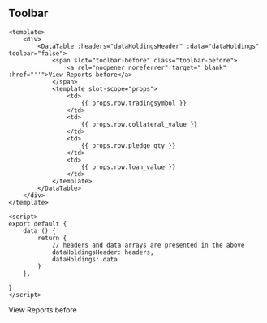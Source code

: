 ## Toolbar

```vue
<template>
	<div>
		<DataTable :headers="dataHoldingsHeader" :data="dataHoldings" toolbar="false">
			<span slot="toolbar-before" class="toolbar-before">
				<a rel="noopener noreferrer" target="_blank" :href="''">View Reports before</a>
			</span>
			<template slot-scope="props">
				<td>
					{{ props.row.tradingsymbol }}
				</td>
				<td>
					{{ props.row.collateral_value }}
				</td>
				<td>
					{{ props.row.pledge_qty }}
				</td>
				<td>
					{{ props.row.loan_value }}
				</td>
			</template>
		</DataTable>
	</div>
</template>

<script>
export default {
	data () {
		return {
			// headers and data arrays are presented in the above
			dataHoldingsHeader: headers,
			dataHoldings: data
		}
	},

}
</script>
```

<div>
	<DataTable :headers="dataHoldingsHeader" :data="dataHoldings" toolbar="toolbar">
		<span slot="toolbar-before" class="toolbar-before">
			<a rel="noopener noreferrer" target="_blank" :href="''">View Reports before</a>
		</span>
		<template slot-scope="props">
			<td>
				{{ props.row.tradingsymbol }}
			</td>
			<td>
				{{ props.row.collateral_value }}
			</td>
			<td>
				{{ props.row.pledge_qty }}
			</td>
			<td>
				{{ props.row.loan_value }}
			</td>
		</template>
	</DataTable>
</div>

<script>
import DataTable from "../.vuepress/components/SimpleUI/components/DataTable"

export default {
	components: {
		"DataTable": DataTable
	},
	data () {
		return {
			toolbar: false,
			dataHoldingsHeader: [{
				class: [],
				label: "Symbol",
				field: "tradingsymbol"
			}, {
				class: [],
				label: "Max available (₹)",
				field: "collateral_value"
			}, {
				class: [],
				label: "Pledge Qty",
				field: "pledge_qty"
			}, {
				class: [],
				label: "Amount required (₹)",
				field: "loan_value"
			}],
			dataHoldings: [{
	          "tradingsymbol": "QUICKHEAL",
	          "loan_value": 253.25,
	          "quantity": 1.0,
	          "pledge_qty": 1.0,
	          "collateral_value": 127.0
	        }, {
	          "tradingsymbol": "UPL",
	          "loan_value": 734.85,
	          "quantity": 1.0,
	          "pledge_qty": 1.0,
	          "collateral_value": 367.0
	        }, {
	          "tradingsymbol": "L&TFH",
	          "loan_value": 330.9,
	          "quantity": 2.0,
	          "pledge_qty": 2.0,
	          "collateral_value": 165.0
	        }, {
	          "tradingsymbol": "AXISBANK",
	          "loan_value": 7011.4,
	          "quantity": 11.0,
	          "pledge_qty": 11.0,
	          "collateral_value": 3506.0
	        }, {
	          "tradingsymbol": "WONDERLA",
	          "loan_value": 309.15,
	          "quantity": 1.0,
	          "pledge_qty": 1.0,
	          "collateral_value": 155.0
	        }, {
	          "tradingsymbol": "IDFCBANK",
	          "loan_value": 44.9,
	          "quantity": 1.0,
	          "pledge_qty": 1.0,
	          "collateral_value": 22.0
	        }]
		}
	}

}
</script>
